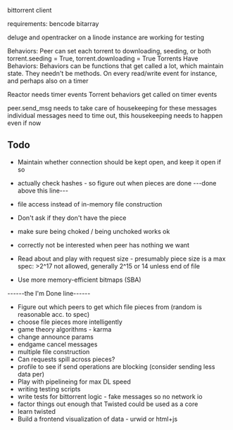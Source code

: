 bittorrent client

requirements:
bencode
bitarray

deluge and opentracker on a linode instance are working for testing

Behaviors:
Peer can set each torrent to downloading, seeding, or both
torrent.seeding = True, torrent.downloading = True
Torrents Have Behaviors:
Behaviors can be functions that get called a lot, which
maintain state. They needn't be methods. On every read/write event
for instance, and perhaps also on a timer

Reactor needs timer events
Torrent behaviors get called on timer events

peer.send_msg needs to take care of housekeeping for these messages
individual messages need to time out, this housekeeping needs to
happen even if now 

Todo
----

* Maintain whether connection should be kept open, and keep it open if so
* actually check hashes - so figure out when pieces are done
---done above this line---

* file access instead of in-memory file construction
* Don't ask if they don't have the piece
* make sure being choked / being unchoked works ok
* correctly not be interested when peer has nothing we want
* Read about and play with request size - presumably piece size is a max
   spec: >2^17 not allowed, generally 2^15 or 14 unless end of file
* Use more memory-efficient bitmaps (SBA)

------the I'm Done line------

* Figure out which peers to get which file pieces from
    (random is reasonable acc. to spec)
* choose file pieces more intelligently
* game theory algorithms - karma
* change announce params
* endgame cancel messages
* multiple file construction
* Can requests spill across pieces?
* profile to see if send operations are blocking (consider sending less data per)
* Play with pipelineing for max DL speed
* writing testing scripts
* write tests for bittorrent logic - fake messages so no network io
* factor things out enough that Twisted could be used as a core
* learn twisted
* Build a frontend visualization of data - urwid or html+js
